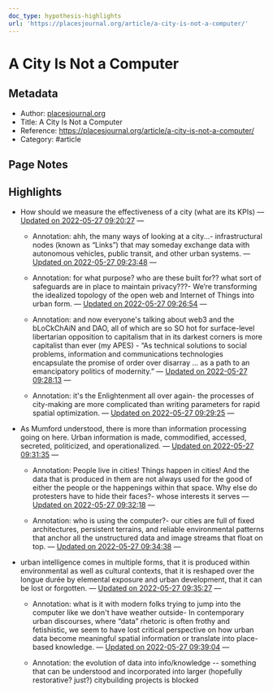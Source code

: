 ```yaml
---
doc_type: hypothesis-highlights
url: 'https://placesjournal.org/article/a-city-is-not-a-computer/'
---
```

# A City Is Not a Computer

## Metadata
- Author: [placesjournal.org]()
- Title: A City Is Not a Computer
- Reference: https://placesjournal.org/article/a-city-is-not-a-computer/
- Category: #article

## Page Notes


## Highlights
- How should we measure the effectiveness of a city (what are its KPIs) — [Updated on 2022-05-27 09:20:27](https://hyp.is/z3mvcN1SEey_ZV92IkCPlQ/placesjournal.org/article/a-city-is-not-a-computer/)  — 

   - Annotation: ahh, the many ways of looking at a city...- infrastructural nodes (known as “Links”) that may someday exchange data with autonomous vehicles, public transit, and other urban systems. — [Updated on 2022-05-27 09:23:48](https://hyp.is/RwHBmt1TEeykCpN9yepqzA/placesjournal.org/article/a-city-is-not-a-computer/)  — 

   - Annotation: for what purpose? who are these built for?? what sort of safeguards are in place to maintain privacy???- We’re transforming the idealized topology of the open web and Internet of Things into urban form.  — [Updated on 2022-05-27 09:26:54](https://hyp.is/tgcPKN1TEey_aU96JyhPAA/placesjournal.org/article/a-city-is-not-a-computer/)  — 

   - Annotation: and now everyone's talking about web3 and the bLoCkChAiN and DAO, all of which are so SO hot for surface-level libertarian opposition to capitalism that in its darkest corners is more capitalist than ever (my APES) - “As technical solutions to social problems, information and communications technologies encapsulate the promise of order over disarray … as a path to an emancipatory politics of modernity.” — [Updated on 2022-05-27 09:28:13](https://hyp.is/5TsUsN1TEeykDLNhsdtuZw/placesjournal.org/article/a-city-is-not-a-computer/)  — 

   - Annotation: it's the Enlightenment all over again- the processes of city-making are more complicated than writing parameters for rapid spatial optimization. — [Updated on 2022-05-27 09:29:25](https://hyp.is/D_D_lN1UEeyuw1NTBP6-Uw/placesjournal.org/article/a-city-is-not-a-computer/)  — 

- As Mumford understood, there is more than information processing going on here. Urban information is made, commodified, accessed, secreted, politicized, and operationalized. — [Updated on 2022-05-27 09:31:35](https://hyp.is/XWOFTt1UEeyxc-OXn1_6FA/placesjournal.org/article/a-city-is-not-a-computer/)  — 

   - Annotation: People live in cities! Things happen in cities! And the data that is produced in them are not always used for the good of either the people or the happenings within that space. Why else do protesters have to hide their faces?- whose interests it serves — [Updated on 2022-05-27 09:32:18](https://hyp.is/d1H1Jt1UEeyG03u1MJ6kSw/placesjournal.org/article/a-city-is-not-a-computer/)  — 

   - Annotation: who is using the computer?- our cities are full of fixed architectures, persistent terrains, and reliable environmental patterns that anchor all the unstructured data and image streams that float on top. — [Updated on 2022-05-27 09:34:38](https://hyp.is/yo9iZN1UEey6mgeXVT0iHg/placesjournal.org/article/a-city-is-not-a-computer/)  — 

- urban intelligence comes in multiple forms, that it is produced within environmental as well as cultural contexts, that it is reshaped over the longue durée by elemental exposure and urban development, that it can be lost or forgotten. — [Updated on 2022-05-27 09:35:27](https://hyp.is/56zu1N1UEey4LHMhNf--tA/placesjournal.org/article/a-city-is-not-a-computer/)  — 

   - Annotation: what is it with modern folks trying to jump into the computer like we don't have weather outside- In contemporary urban discourses, where “data” rhetoric is often frothy and fetishistic, we seem to have lost critical perspective on how urban data become meaningful spatial information or translate into place-based knowledge. — [Updated on 2022-05-27 09:39:04](https://hyp.is/aSRn7t1VEey6XCcs13sEOQ/placesjournal.org/article/a-city-is-not-a-computer/)  — 

   - Annotation: the evolution of data into info/knowledge -- something that can be understood and incorporated into larger (hopefully restorative? just?) citybuilding projects is blocked
